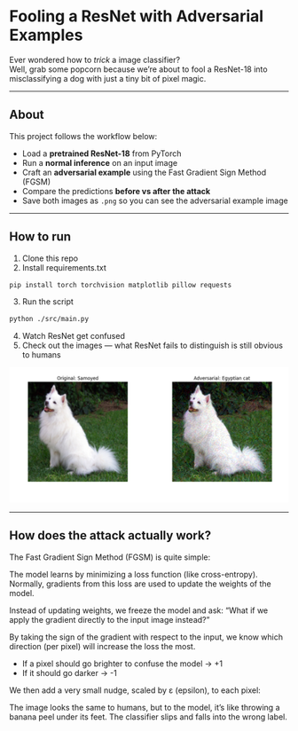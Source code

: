 # Fooling a ResNet with Adversarial Examples

Ever wondered how to *trick* a image classifier?  
Well, grab some popcorn because we’re about to fool a ResNet-18 into misclassifying a dog with just a tiny bit of pixel magic.

---

## About
This project follows the workflow below:
- Load a **pretrained ResNet-18** from PyTorch
- Run a **normal inference** on an input image
- Craft an **adversarial example** using the Fast Gradient Sign Method (FGSM)
- Compare the predictions **before vs after the attack**
- Save both images as `.png` so you can see the adversarial example image

---

## How to run
1. Clone this repo
2. Install requirements.txt
```bash
pip install torch torchvision matplotlib pillow requests
```
3. Run the script
```bash
python ./src/main.py
```
4. Watch ResNet get confused
5. Check out the images — what ResNet fails to distinguish is still obvious to humans

![Image](image.png)

---

## How does the attack actually work?

 The Fast Gradient Sign Method (FGSM) is quite simple:

The model learns by minimizing a loss function (like cross-entropy).
Normally, gradients from this loss are used to update the weights of the model.

Instead of updating weights, we freeze the model and ask:
“What if we apply the gradient directly to the input image instead?”

By taking the sign of the gradient with respect to the input, we know which direction (per pixel) will increase the loss the most.

- If a pixel should go brighter to confuse the model → +1
- If it should go darker → -1

We then add a very small nudge, scaled by ε (epsilon), to each pixel:

The image looks the same to humans, but to the model, it’s like throwing a banana peel under its feet.
The classifier slips and falls into the wrong label.

